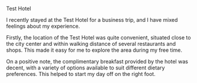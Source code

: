Test Hotel

I recently stayed at the Test Hotel for a business trip, and I have mixed feelings about my experience.

Firstly, the location of the Test Hotel was quite convenient, situated close to the city center and within walking distance of several restaurants and shops. This made it easy for me to explore the area during my free time.

On a positive note, the complimentary breakfast provided by the hotel was decent, with a variety of options available to suit different dietary preferences. This helped to start my day off on the right foot.